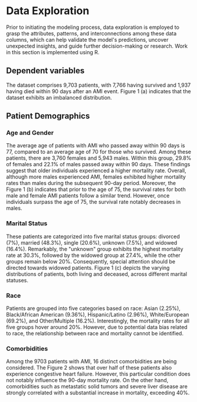 # Data Exploration
Prior to initiating the modeling process, data exploration is employed to grasp the attributes, patterns, and interconnections among these data columns, which can help validate the model's predictions, uncover unexpected insights, and guide further decision-making or research. Work in this section is implemented using R. 

## Dependent variables
The dataset comprises 9,703 patients, with 7,766 having survived and 1,937 having died within 90 days after an AMI event. Figure 1 (a) indicates that the dataset exhibits an imbalanced distribution.

## Patient Demographics
### Age and Gender
The average age of patients with AMI who passed away within 90 days is 77, compared to an average age of 70 for those who survived. Among these patients, there are 3,760 females and 5,943 males. Within this group, 29.8% of females and 22.1% of males passed away within 90 days. These findings suggest that older individuals experienced a higher mortality rate. Overall, although more males experienced AMI, females exhibited higher mortality rates than males during the subsequent 90-day period. Moreover, the Figure 1 (b) indicates that prior to the age of 75, the survival rates for both male and female AMI patients follow a similar trend. However, once individuals surpass the age of 75, the survival rate notably decreases in males.

### Marital Status
These patients are categorized into five marital status groups: divorced (7%), married (48.3%), single (20.6%), unknown (7.5%), and widowed (16.4%). Remarkably, the "unknown" group exhibits the highest mortality rate at 30.3%, followed by the widowed group at 27.4%, while the other groups remain below 20%. Consequently, special attention should be directed towards widowed patients. Figure 1 (c) depicts the varying distributions of patients, both living and deceased, across different marital statuses.

### Race
Patients are grouped into five categories based on race: Asian (2.25%), Black/African American (9.36%), Hispanic/Latino (2.96%), White/European (69.2%), and Other/Multiple (16.2%). Interestingly, the mortality rates for all five groups hover around 20%. However, due to potential data bias related to race, the relationship between race and mortality cannot be identified.

### Comorbidities 
Among the 9703 patients with AMI, 16 distinct comorbidities are being considered. The Figure 2 shows that over half of these patients also experience congestive heart failure. However, this particular condition does not notably influence the 90-day mortality rate. On the other hand, comorbidities such as metastatic solid tumors and severe liver disease are strongly correlated with a substantial increase in mortality, exceeding 40%.
